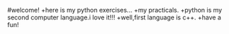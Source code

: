 #welcome!
+here is my python exercises...
+my practicals.
+python is my second computer language.i love it!!!
+well,first language is c++.
+have a fun!
